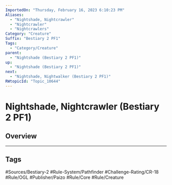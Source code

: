 ```yaml
---
ImportedOn: "Thursday, February 16, 2023 6:10:23 PM"
Aliases:
  - "Nightshade, Nightcrawler"
  - "Nightcrawler"
  - "Nightcrawlers"
Category: "Creature"
Suffix: "Bestiary 2 PF1"
Tags:
  - "Category/Creature"
parent:
  - "Nightshade (Bestiary 2 PF1)"
up:
  - "Nightshade (Bestiary 2 PF1)"
next:
  - "Nightshade, Nightwalker (Bestiary 2 PF1)"
RWtopicId: "Topic_10644"
---
```

# Nightshade, Nightcrawler (Bestiary 2 PF1)
## Overview

---
## Tags
#Sources/Bestiary-2 #Rule-System/Pathfinder #Challenge-Rating/CR-18 #Rule/OGL #Publisher/Paizo #Rule/Core #Rule/Creature

